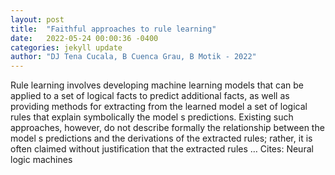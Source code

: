 ```yaml
---
layout: post
title:  "Faithful approaches to rule learning"
date:   2022-05-24 00:00:36 -0400
categories: jekyll update
author: "DJ Tena Cucala, B Cuenca Grau, B Motik - 2022"
---
```

Rule learning involves developing machine learning models that can be applied to a set of logical facts to predict additional facts, as well as providing methods for extracting from the learned model a set of logical rules that explain symbolically the model s predictions. Existing such approaches, however, do not describe formally the relationship between the model s predictions and the derivations of the extracted rules; rather, it is often claimed without justification that the extracted rules … Cites: ‪Neural logic machines‬